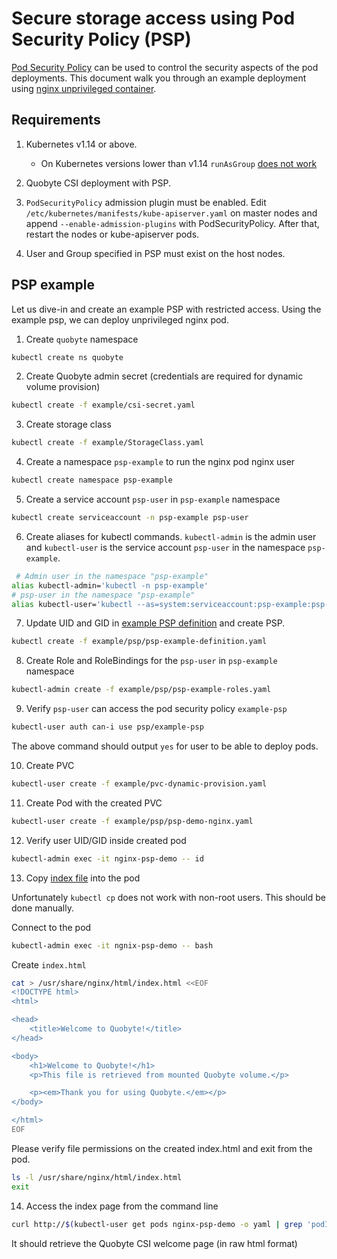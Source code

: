 # Secure storage access using Pod Security Policy (PSP)

[Pod Security Policy](https://kubernetes.io/docs/concepts/policy/pod-security-policy/)
 can be used to control the security aspects of the pod deployments. This document
 walk you through an example deployment using
 [nginx unprivileged container](https://github.com/nginxinc/docker-nginx-unprivileged).

## Requirements

1. Kubernetes v1.14 or above.

   * On Kubernetes versions lower than v1.14 `runAsGroup` [does not work](https://github.com/kubernetes/enhancements/issues/213)

2. Quobyte CSI deployment with PSP.

3. `PodSecurityPolicy` admission plugin must be enabled.
 Edit `/etc/kubernetes/manifests/kube-apiserver.yaml` on master nodes and append `--enable-admission-plugins`
 with PodSecurityPolicy. After that, restart the nodes or kube-apiserver pods.

4. User and Group specified in PSP must exist on the host nodes.

## PSP example

Let us dive-in and create an example PSP with restricted access. Using the example psp, we can
 deploy unprivileged nginx pod.

1. Create `quobyte` namespace

```bash
kubectl create ns quobyte
```

2. Create Quobyte admin secret (credentials are required for dynamic volume provision)

```bash
kubectl create -f example/csi-secret.yaml
```

3. Create storage class

```bash
kubectl create -f example/StorageClass.yaml
```

4. Create a namespace `psp-example` to run the nginx pod nginx user

```bash
kubectl create namespace psp-example
```

5. Create a service account `psp-user` in `psp-example` namespace

```bash
kubectl create serviceaccount -n psp-example psp-user
```

6. Create aliases for kubectl commands. `kubectl-admin` is the admin user and
 `kubectl-user` is the service account `psp-user` in the namespace `psp-example`.

```bash
 # Admin user in the namespace "psp-example"
alias kubectl-admin='kubectl -n psp-example'
# psp-user in the namespace "psp-example"
alias kubectl-user='kubectl --as=system:serviceaccount:psp-example:psp-user -n psp-example'
```

7. Update UID and GID in [example PSP definition](example/psp/psp-example-definition.yaml) and create
 PSP.

 ```bash
 kubectl create -f example/psp/psp-example-definition.yaml
 ```

8. Create Role and RoleBindings for the `psp-user` in `psp-example` namespace

```bash
kubectl-admin create -f example/psp/psp-example-roles.yaml
```

9. Verify `psp-user` can access the pod security policy `example-psp`

```bash
kubectl-user auth can-i use psp/example-psp
```

The above command should output `yes` for user to be able to deploy pods.

10. Create PVC

```bash
kubectl-user create -f example/pvc-dynamic-provision.yaml
```

11. Create Pod with the created PVC

```bash
kubectl-user create -f example/psp/psp-demo-nginx.yaml
```

12. Verify user UID/GID inside created pod

```bash
kubectl-admin exec -it nginx-psp-demo -- id
```

13. Copy [index file](example/index.html) into the pod

Unfortunately `kubectl cp` does not work with non-root users. This should be done manually.

Connect to the pod

```bash
kubectl-admin exec -it ngnix-psp-demo -- bash
```

Create `index.html`
```bash
cat > /usr/share/nginx/html/index.html <<EOF
<!DOCTYPE html>
<html>

<head>
    <title>Welcome to Quobyte!</title>
</head>

<body>
    <h1>Welcome to Quobyte!</h1>
    <p>This file is retrieved from mounted Quobyte volume.</p>

    <p><em>Thank you for using Quobyte.</em></p>
</body>

</html>
EOF

```

Please verify file permissions on the created index.html and exit from the pod.

```bash
ls -l /usr/share/nginx/html/index.html
exit
```

14. Access the index page from the command line

```bash
curl http://$(kubectl-user get pods nginx-psp-demo -o yaml | grep 'podIP:' | awk '{print $2}'):8080
```

It should retrieve the Quobyte CSI welcome page (in raw html format)
